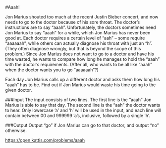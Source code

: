 #Aaah!

Jon Marius shouted too much at the recent Justin Bieber concert, and now needs to go to the doctor because of his sore throat. The doctor’s instructions are to say “aaah”. Unfortunately, the doctors sometimes need Jon Marius to say “aaah” for a while, which Jon Marius has never been good at. Each doctor requires a certain level of “aah” – some require “aaaaaah”, while others can actually diagnose his throat with just an “h”. (They often diagnose wrongly, but that is beyond the scope of this problem.) Since Jon Marius does not want to go to a doctor and have his time wasted, he wants to compare how long he manages to hold the “aaah” with the doctor’s requirements. (After all, who wants to be all like “aaah” when the doctor wants you to go “aaaaaah”?)

Each day Jon Marius calls up a different doctor and asks them how long his “aaah” has to be. Find out if Jon Marius would waste his time going to the given doctor.

###Input
The input consists of two lines. The first line is the “aaah” Jon Marius is able to say that day. The second line is the “aah” the doctor wants to hear. Only lowercase ’a’ and ’h’ will be used in the input, and each line will contain between 00 and 999999 ’a’s, inclusive, followed by a single ’h’.

###Output
Output “go” if Jon Marius can go to that doctor, and output “no” otherwise.

https://open.kattis.com/problems/aaah